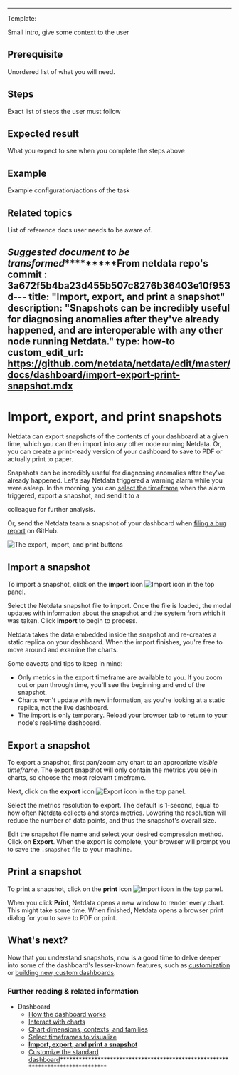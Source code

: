 
<!--
Title: "Snapshot data"
custom_edit_url: https://github.com/netdata/netdata/blob/master/docs/tasks/miscellaneous/snapshot-data.md
learn_status: Published
learn_topic_type: Tasks
learn_rel_path: docs/tasks/miscellaneous/snapshot-data.md

learn_docs_purpose: Instructions on how to take snapshots of data
-->



**********************************************************************
Template:

Small intro, give some context to the user

## Prerequisite

Unordered list of what you will need. 

## Steps

Exact list of steps the user must follow

## Expected result

What you expect to see when you complete the steps above

## Example

Example configuration/actions of the task

## Related topics

List of reference docs user needs to be aware of.

*****************Suggested document to be transformed**************************From netdata repo's commit : 3a672f5b4ba23d455b507c8276b36403e10f953d---
title: "Import, export, and print a snapshot"
description: "Snapshots can be incredibly useful for diagnosing anomalies after they've already happened, and are interoperable with any other node running Netdata."
type: how-to
custom_edit_url: https://github.com/netdata/netdata/edit/master/docs/dashboard/import-export-print-snapshot.mdx
---

# Import, export, and print snapshots

Netdata can export snapshots of the contents of your dashboard at a given time, which you can then import into any other
node running Netdata. Or, you can create a print-ready version of your dashboard to save to PDF or actually print to
paper.

Snapshots can be incredibly useful for diagnosing anomalies after they've already happened. Let's say Netdata triggered a warning alarm while you were asleep. In the morning, you can [select the
timeframe](/docs/dashboard/visualization-date-and-time-controls.mdx) when the alarm triggered, export a snapshot, and send it to a

colleague for further analysis.

Or, send the Netdata team a snapshot of your dashboard when [filing a bug
report](https://github.com/netdata/netdata/issues/new?assignees=&labels=bug%2Cneeds+triage&template=BUG_REPORT.yml) on
GitHub.

![The export, import, and print
buttons](https://user-images.githubusercontent.com/1153921/114218399-360fb600-991e-11eb-8dea-fabd2bffc5b3.gif)

## Import a snapshot

To import a snapshot, click on the **import** icon ![Import
icon](https://raw.githubusercontent.com/netdata/netdata-ui/98e31799c1ec0983f433537ff16d2ac2b0d994aa/src/components/icon/assets/upload.svg)
in the top panel.

Select the Netdata snapshot file to import. Once the file is loaded, the modal updates with information about the
snapshot and the system from which it was taken. Click **Import** to begin to process.

Netdata takes the data embedded inside the snapshot and re-creates a static replica on your dashboard. When the import
finishes, you're free to move around and examine the charts. 

Some caveats and tips to keep in mind:

- Only metrics in the export timeframe are available to you. If you zoom out or pan through time, you'll see the
  beginning and end of the snapshot.
- Charts won't update with new information, as you're looking at a static replica, not the live dashboard.
- The import is only temporary. Reload your browser tab to return to your node's real-time dashboard.

## Export a snapshot

To export a snapshot, first pan/zoom any chart to an appropriate _visible timeframe_. The export snapshot will only
contain the metrics you see in charts, so choose the most relevant timeframe.

Next, click on the **export** icon ![Export
icon](https://raw.githubusercontent.com/netdata/netdata-ui/98e31799c1ec0983f433537ff16d2ac2b0d994aa/src/components/icon/assets/download.svg)
in the top panel.

Select the metrics resolution to export. The default is 1-second, equal to how often Netdata collects and stores
metrics. Lowering the resolution will reduce the number of data points, and thus the snapshot's overall size.

Edit the snapshot file name and select your desired compression method. Click on **Export**. When the export is
complete, your browser will prompt you to save the `.snapshot` file to your machine.

## Print a snapshot

To print a snapshot, click on the **print** icon ![Import
icon](https://raw.githubusercontent.com/netdata/netdata-ui/98e31799c1ec0983f433537ff16d2ac2b0d994aa/src/components/icon/assets/print.svg)
in the top panel.

When you click **Print**, Netdata opens a new window to render every chart. This might take some time. When finished,
Netdata opens a browser print dialog for you to save to PDF or print.

## What's next?

Now that you understand snapshots, now is a good time to delve deeper into some of the dashboard's lesser-known
features, such as [customization](/docs/dashboard/customize.mdx) or [building new, custom
dashboards](/web/gui/custom/README.md).

### Further reading & related information

- Dashboard
  - [How the dashboard works](/docs/dashboard/how-dashboard-works.mdx)
  - [Interact with charts](/docs/dashboard/interact-charts.mdx)
  - [Chart dimensions, contexts, and families](/docs/dashboard/dimensions-contexts-families.mdx)
  - [Select timeframes to visualize](/docs/dashboard/visualization-date-and-time-controls.mdx)
  - **[Import, export, and print a snapshot](/docs/dashboard/import-export-print-snapshot.mdx)**
  - [Customize the standard dashboard](/docs/dashboard/customize.mdx)*******************************************************************************
